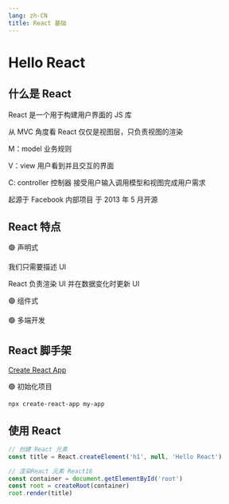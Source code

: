 ```yaml
---
lang: zh-CN
title: React 基础
---
```


# Hello React

## 什么是 React

React 是一个用于构建用户界面的 JS 库

从 MVC 角度看 React 仅仅是视图层，只负责视图的渲染

M：model 业务规则

V：view 用户看到并且交互的界面

C: controller 控制器 接受用户输入调用模型和视图完成用户需求

起源于 Facebook 内部项目 于 2013 年 5 月开源

## React 特点

:green_circle: 声明式

我们只需要描述 UI

React 负责渲染 UI 并在数据变化时更新 UI

:green_circle: 组件式

:green_circle: 多端开发

## React 脚手架

[Create React App](https://create-react-app.dev/docs/getting-started)

:green_circle: 初始化项目

```shell
npx create-react-app my-app
```

## 使用 React

```js
// 创建 React 元素
const title = React.createElement('h1', null, 'Hello React')
```

```js
// 渲染React 元素 React18
const container = document.getElementById('root')
const root = createRoot(container)
root.render(title)
```
